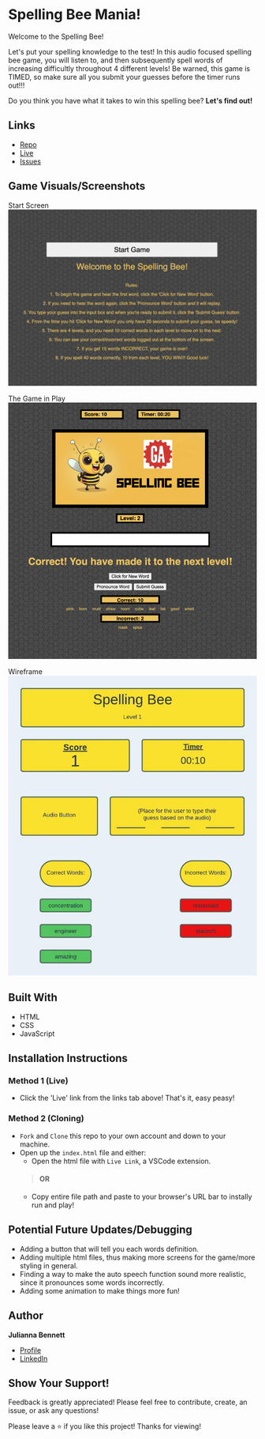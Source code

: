 
# Spelling Bee Mania!

Welcome to the Spelling Bee!
    
Let's put your spelling knowledge to the test! In this audio focused spelling bee game, you will listen to, and then subsequently spell words of increasing difficultly throughout 4 different levels! Be warned, this game is TIMED, so make sure all you submit your guesses before the timer runs out!!!

Do you think you have what it takes to win this spelling bee? **Let's find out!**
    

## Links

- [Repo](https://github.com/julibennett/Project_1_SpellingBee 'Project_1_SpellingBee')
- [Live](https://julibennett.github.io/Project_1_SpellingBee/ 'Live View')
- [Issues](https://github.com/julibennett/Project_1_SpellingBee/issues 'Issues Page')

## Game Visuals/Screenshots

Start Screen
![Game Start Screen](spellingbeestart.png 'Start Screen')

The Game in Play
![The Game in Play](spellingbee.png 'Game in Play')

Wireframe
![Wire Frames](wireframes.png 'Wireframes')

## Built With

- HTML
- CSS
- JavaScript

## Installation Instructions

### Method 1 (Live)

- Click the 'Live' link from the links tab above! That's it, easy peasy!

### Method 2 (Cloning)

- `Fork` and `Clone` this repo to your own account and down to your machine.
- Open up the `index.html` file and either: 
    - Open the html file with `Live Link`, a VSCode extension.
    > #### OR 
    - Copy entire file path and paste to your browser's URL bar to instally run and play!

## Potential Future Updates/Debugging

- Adding a button that will tell you each words definition.
- Adding multiple html files, thus making more screens for the game/more styling in general.
- Finding a way to make the auto speech function sound more realistic, since it pronounces some words incorrectly.
- Adding some animation to make things more fun!

## Author

**Julianna Bennett**

- [Profile](https://github.com/julibennett 'Julianna Bennett')
- [LinkedIn](https://www.linkedin.com/in/julianna-bennett4/)

## Show Your Support!

Feedback is greatly appreciated! Please feel free to contribute, create, an issue, or ask any questions! 

Please leave a ⭐️ if you like this project! Thanks for viewing!

